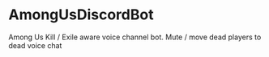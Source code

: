# AmongUsDiscordBot
Among Us Kill / Exile aware voice channel bot. Mute / move dead players to dead voice chat
